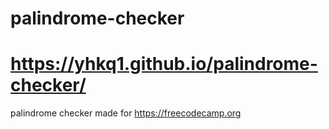 # palindrome-checker
# https://yhkq1.github.io/palindrome-checker/
palindrome checker made for https://freecodecamp.org
